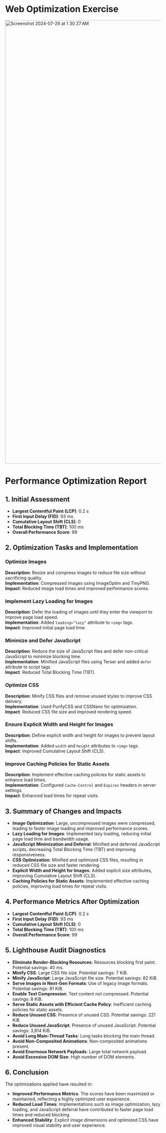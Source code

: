 
# Web Optimization Exercise

<img width="1434" alt="Screenshot 2024-07-29 at 1 30 27 AM" src="https://github.com/user-attachments/assets/fec8e08a-8035-4e7b-9529-c3d2087eb1cc">

# Performance Optimization Report

## 1. Initial Assessment

- **Largest Contentful Paint (LCP)**: 0.2 s
- **First Input Delay (FID)**: 93 ms
- **Cumulative Layout Shift (CLS)**: 0
- **Total Blocking Time (TBT)**: 100 ms
- **Overall Performance Score**: 99

## 2. Optimization Tasks and Implementation

### Optimize Images
**Description**: Resize and compress images to reduce file size without sacrificing quality.  
**Implementation**: Compressed images using ImageOptim and TinyPNG.  
**Impact**: Reduced image load times and improved performance scores.

### Implement Lazy Loading for Images
**Description**: Defer the loading of images until they enter the viewport to improve page load speed.  
**Implementation**: Added `loading="lazy"` attribute to `<img>` tags.  
**Impact**: Improved initial page load time.

### Minimize and Defer JavaScript
**Description**: Reduce the size of JavaScript files and defer non-critical JavaScript to minimize blocking time.  
**Implementation**: Minified JavaScript files using Terser and added `defer` attribute to script tags.  
**Impact**: Reduced Total Blocking Time (TBT).

### Optimize CSS
**Description**: Minify CSS files and remove unused styles to improve CSS delivery.  
**Implementation**: Used PurifyCSS and CSSNano for optimization.  
**Impact**: Reduced CSS file size and improved rendering speed.

### Ensure Explicit Width and Height for Images
**Description**: Define explicit width and height for images to prevent layout shifts.  
**Implementation**: Added `width` and `height` attributes to `<img>` tags.  
**Impact**: Improved Cumulative Layout Shift (CLS).

### Improve Caching Policies for Static Assets
**Description**: Implement effective caching policies for static assets to enhance load times.  
**Implementation**: Configured `Cache-Control` and `Expires` headers in server settings.  
**Impact**: Enhanced load times for repeat visits.

## 3. Summary of Changes and Impacts

- **Image Optimization**: Large, uncompressed images were compressed, leading to faster image loading and improved performance scores.
- **Lazy Loading for Images**: Implemented lazy loading, reducing initial page load time and bandwidth usage.
- **JavaScript Minimization and Deferral**: Minified and deferred JavaScript scripts, decreasing Total Blocking Time (TBT) and improving responsiveness.
- **CSS Optimization**: Minified and optimized CSS files, resulting in reduced CSS file size and faster rendering.
- **Explicit Width and Height for Images**: Added explicit size attributes, improving Cumulative Layout Shift (CLS).
- **Caching Policies for Static Assets**: Implemented effective caching policies, improving load times for repeat visits.

## 4. Performance Metrics After Optimization

- **Largest Contentful Paint (LCP)**: 0.2 s
- **First Input Delay (FID)**: 93 ms
- **Cumulative Layout Shift (CLS)**: 0
- **Total Blocking Time (TBT)**: 100 ms
- **Overall Performance Score**: 99

## 5. Lighthouse Audit Diagnostics

- **Eliminate Render-Blocking Resources**: Resources blocking first paint. Potential savings: 40 ms.
- **Minify CSS**: Large CSS file size. Potential savings: 7 KiB.
- **Minify JavaScript**: Large JavaScript file size. Potential savings: 82 KiB.
- **Serve Images in Next-Gen Formats**: Use of legacy image formats. Potential savings: 81 KiB.
- **Enable Text Compression**: Text content not compressed. Potential savings: 8 KiB.
- **Serve Static Assets with Efficient Cache Policy**: Inefficient caching policies for static assets.
- **Reduce Unused CSS**: Presence of unused CSS. Potential savings: 221 KiB.
- **Reduce Unused JavaScript**: Presence of unused JavaScript. Potential savings: 3,814 KiB.
- **Avoid Long Main-Thread Tasks**: Long tasks blocking the main thread.
- **Avoid Non-Composited Animations**: Non-composited animations present.
- **Avoid Enormous Network Payloads**: Large total network payload.
- **Avoid Excessive DOM Size**: High number of DOM elements.

## 6. Conclusion

The optimizations applied have resulted in:
- **Improved Performance Metrics**: The scores have been maximized or maintained, reflecting a highly optimized user experience.
- **Reduced Load Times**: Implementations such as image optimization, lazy loading, and JavaScript deferral have contributed to faster page load times and reduced blocking.
- **Enhanced Stability**: Explicit image dimensions and optimized CSS have improved visual stability and user experience.



